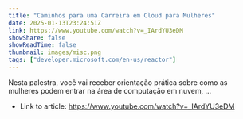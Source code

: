 ```yaml
---
title: "Caminhos para uma Carreira em Cloud para Mulheres"
date: 2025-01-13T23:24:51Z
link: https://www.youtube.com/watch?v=_IArdYU3eDM
showShare: false
showReadTime: false
thumbnail: images/misc.png
tags: ["developer.microsoft.com/en-us/reactor"]
---
```

Nesta palestra, você vai receber orientação prática sobre como as mulheres podem entrar na área de computação em nuvem, ...

- Link to article: https://www.youtube.com/watch?v=_IArdYU3eDM